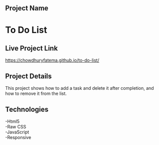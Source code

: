 ## Project Name
# To Do List
## Live Project Link
https://chowdhuryfatema.github.io/to-do-list/
## Project Details
This project shows how to add a task and delete it after completion, and how to remove it from the list.
## Technologies
-Html5 </br>
-Raw CSS </br>
-JavaScript </br>
-Responsive


